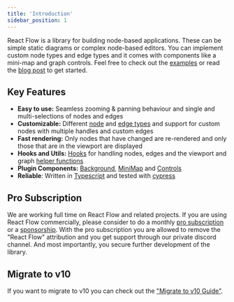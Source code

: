```yaml
---
title: 'Introduction'
sidebar_position: 1
---
```


React Flow is a library for building node-based applications. These can be simple static diagrams or complex node-based editors. You can implement custom node types and edge types and it comes with components like a mini-map and graph controls. Feel free to check out the [examples](https://reactflow.dev/examples) or read the [blog post](https://webkid.io/blog/react-flow-node-based-graph-library) to get started.

## Key Features

- **Easy to use:** Seamless zooming & panning behaviour and single and multi-selections of nodes and edges
- **Customizable:** Different [node](/docs/api/nodes/node-types) and [edge types](/docs/api/edges/edge-types) and support for custom nodes with multiple handles and custom edges
- **Fast rendering:** Only nodes that have changed are re-rendered and only those that are in the viewport are displayed
- **Hooks and Utils:** [Hooks](/docs/api/hooks/use-react-flow) for handling nodes, edges and the viewport and graph [helper functions](/docs/api/graph-util-functions)
- **Plugin Components:** [Background](/docs/api/plugin-components/background), [MiniMap](/docs/api/plugin-components/minimap) and [Controls](/docs/api/plugin-components/controls)
- **Reliable**: Written in [Typescript](https://www.typescriptlang.org/) and tested with [cypress](https://www.cypress.io/)

## Pro Subscription

We are working full time on React Flow and related projects. If you are using React Flow commercially, please consider to do a monthly [pro subscription](https://pro.reactflow.dev) or a [sponsorship](https://github.com/sponsors/wbkd). With the pro subscription you are allowed to remove the "React Flow" attribution and you get support through our private discord channel. And most importantly, you secure further development of the library.

## Migrate to v10

If you want to migrate to v10 you can check out the ["Migrate to v10 Guide"](/docs/guides/migrate-to-v10).
